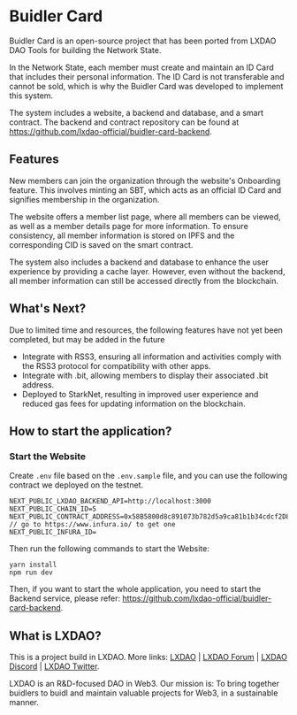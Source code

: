 # Buidler Card

Buidler Card is an open-source project that has been ported from LXDAO DAO Tools for building the Network State.

In the Network State, each member must create and maintain an ID Card that includes their personal information. The ID Card is not transferable and cannot be sold, which is why the Buidler Card was developed to implement this system.

The system includes a website, a backend and database, and a smart contract. The backend and contract repository can be found at <https://github.com/lxdao-official/buidler-card-backend>.

## Features

New members can join the organization through the website's Onboarding feature. This involves minting an SBT, which acts as an official ID Card and signifies membership in the organization.

The website offers a member list page, where all members can be viewed, as well as a member details page for more information. To ensure consistency, all member information is stored on IPFS and the corresponding CID is saved on the smart contract.

The system also includes a backend and database to enhance the user experience by providing a cache layer. However, even without the backend, all member information can still be accessed directly from the blockchain.

## What's Next?

Due to limited time and resources, the following features have not yet been completed, but may be added in the future

- Integrate with RSS3, ensuring all information and activities comply with the RSS3 protocol for compatibility with other apps.
- Integrate with .bit, allowing members to display their associated .bit address.
- Deployed to StarkNet, resulting in improved user experience and reduced gas fees for updating information on the blockchain.

## How to start the application?

### Start the Website

Create `.env` file based on the `.env.sample` file, and you can use the following contract we deployed on the testnet.

```
NEXT_PUBLIC_LXDAO_BACKEND_API=http://localhost:3000
NEXT_PUBLIC_CHAIN_ID=5
NEXT_PUBLIC_CONTRACT_ADDRESS=0x58B5800d8c891073b782d5a9ca81b1b34cdcf2D8
// go to https://www.infura.io/ to get one
NEXT_PUBLIC_INFURA_ID=
```

Then run the following commands to start the Website:

```
yarn install
npm run dev
```

Then, if you want to start the whole application, you need to start the Backend service, please refer: <https://github.com/lxdao-official/buidler-card-backend>.

## What is LXDAO?

This is a project build in LXDAO. More links: [LXDAO](https://lxdao.io/) | [LXDAO Forum](https://forum.lxdao.io/) | [LXDAO Discord](https://discord.lxdao.io) | [LXDAO Twitter](https://twitter.com/LXDAO_Official).

LXDAO is an R&D-focused DAO in Web3. Our mission is: To bring together buidlers to buidl and maintain valuable projects for Web3, in a sustainable manner.
